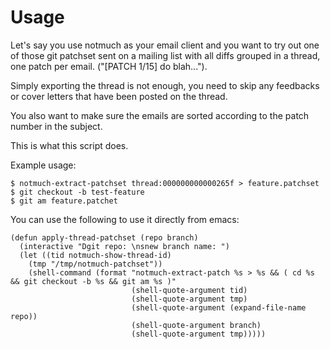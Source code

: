 # Usage

Let's say you use notmuch as your email client and you want to try out
one of those git patchset sent on a mailing list with all diffs
grouped in a thread, one patch per email. ("[PATCH 1/15] do blah...").

Simply exporting the thread is not enough, you need to skip any
feedbacks or cover letters that have been posted on the thread.

You also want to make sure the emails are sorted according to the
patch number in the subject.

This is what this script does.

Example usage:

    $ notmuch-extract-patchset thread:000000000000265f > feature.patchset
    $ git checkout -b test-feature
    $ git am feature.patchet


You can use the following to use it directly from emacs:

    (defun apply-thread-patchset (repo branch)
      (interactive "Dgit repo: \nsnew branch name: ")
      (let ((tid notmuch-show-thread-id)
        (tmp "/tmp/notmuch-patchset"))
        (shell-command (format "notmuch-extract-patch %s > %s && ( cd %s && git checkout -b %s && git am %s )"
                               (shell-quote-argument tid)
                               (shell-quote-argument tmp)
                               (shell-quote-argument (expand-file-name repo))
                               (shell-quote-argument branch)
                               (shell-quote-argument tmp)))))
